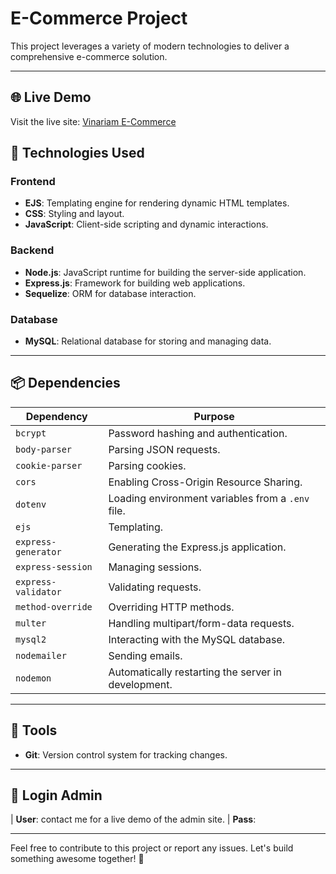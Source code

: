 # E-Commerce Project

This project leverages a variety of modern technologies to deliver a comprehensive e-commerce solution.

---

## 🌐 Live Demo

Visit the live site: [Vinariam E-Commerce](https://grupo-4-vinariam.vercel.app/)

## 🚀 Technologies Used

### **Frontend**
- **EJS**: Templating engine for rendering dynamic HTML templates.
- **CSS**: Styling and layout.
- **JavaScript**: Client-side scripting and dynamic interactions.

### **Backend**
- **Node.js**: JavaScript runtime for building the server-side application.
- **Express.js**: Framework for building web applications.
- **Sequelize**: ORM for database interaction.

### **Database**
- **MySQL**: Relational database for storing and managing data.

---

## 📦 Dependencies

| Dependency         | Purpose                                           |
|--------------------|---------------------------------------------------|
| `bcrypt`           | Password hashing and authentication.              |
| `body-parser`      | Parsing JSON requests.                            |
| `cookie-parser`    | Parsing cookies.                                  |
| `cors`             | Enabling Cross-Origin Resource Sharing.           |
| `dotenv`           | Loading environment variables from a `.env` file. |
| `ejs`              | Templating.                                       |
| `express-generator`| Generating the Express.js application.            |
| `express-session`  | Managing sessions.                                |
| `express-validator`| Validating requests.                              |
| `method-override`  | Overriding HTTP methods.                          |
| `multer`           | Handling multipart/form-data requests.            |
| `mysql2`           | Interacting with the MySQL database.              |
| `nodemailer`       | Sending emails.                                   |
| `nodemon`          | Automatically restarting the server in development.|

---

## 🔧 Tools

- **Git**: Version control system for tracking changes.

---

## 🔑 Login Admin

| **User**: contact me for a live demo of the admin site.
| **Pass**:  

---

Feel free to contribute to this project or report any issues. Let's build something awesome together! 🌟